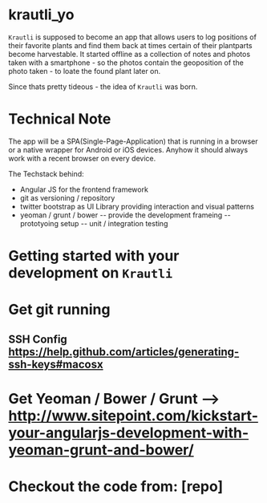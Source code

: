 krautli_yo
==========

`Krautli` is supposed to become an app that allows users to log positions of their favorite plants and find them back at times certain of their plantparts become harvestable.
It started offline as a collection of notes and photos taken with a smartphone - so the photos contain the geoposition of the photo taken - to loate the found plant later on.

Since thats pretty tideous - the idea of `Krautli` was born.

Technical Note
==============

The app will be a SPA(Single-Page-Application) that is running in a browser or a native wrapper for Android or iOS devices. Anyhow it should always work with a recent browser on every device.

The Techstack behind:
- Angular JS for the frontend framework
- git as versioning / repository
- twitter bootstrap as UI Library providing interaction and visual patterns
- yeoman / grunt / bower
-- provide the development frameing
-- prototyoing setup
-- unit / integration testing 


Getting started with your development on `Krautli`
==================================================
# Get git running
## SSH Config https://help.github.com/articles/generating-ssh-keys#macosx
# Get Yeoman / Bower / Grunt --> http://www.sitepoint.com/kickstart-your-angularjs-development-with-yeoman-grunt-and-bower/
# Checkout the code from: [repo]
 


